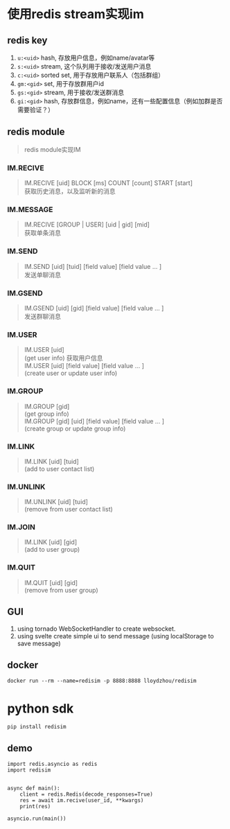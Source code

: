 

# 使用redis stream实现im

## redis key

1. `u:<uid>` hash, 存放用户信息，例如name/avatar等
2. `s:<uid>` stream, 这个队列用于接收/发送用户消息
3. `c:<uid>` sorted set, 用于存放用户联系人（包括群组）
4. `gm:<gid>` set, 用于存放群用户id
5. `gs:<gid>` stream, 用于接收/发送群消息
6. `gi:<gid>` hash, 存放群信息，例如name，还有一些配置信息（例如加群是否需要验证？）

## redis module
> redis module实现IM

### IM.RECIVE
> IM.RECIVE [uid] BLOCK [ms] COUNT [count] START [start]  
> 获取历史消息，以及监听新的消息

### IM.MESSAGE
> IM.RECIVE [GROUP | USER] [uid | gid] [mid]  
> 获取单条消息

### IM.SEND
> IM.SEND [uid] [tuid] [field value] [field value ... ]  
> 发送单聊消息

### IM.GSEND
> IM.GSEND [uid] [gid] [field value] [field value ... ]  
> 发送群聊消息

### IM.USER
> IM.USER  [uid]  
> (get user info)  获取用户信息  
> IM.USER  [uid] [field value] [field value ... ]  
> (create user or update user info)

### IM.GROUP
> IM.GROUP [gid]  
> (get group info)  
> IM.GROUP [gid] [uid] [field value] [field value ... ]  
> (create group or update group info)

### IM.LINK
> IM.LINK [uid] [tuid]  
> (add to user contact list)

### IM.UNLINK
> IM.UNLINK [uid] [tuid]  
> (remove from user contact list)

### IM.JOIN
> IM.LINK [uid] [gid]  
> (add to user group)

### IM.QUIT
> IM.QUIT [uid] [gid]  
> (remove from user group)

## GUI
1. using tornado WebSocketHandler to create websocket.
2. using svelte create simple ui to send message (using localStorage to save message)


## docker

```
docker run --rm --name=redisim -p 8888:8888 lloydzhou/redisim
```

# python sdk
```
pip install redisim
```
## demo
```
import redis.asyncio as redis
import redisim


async def main():
    client = redis.Redis(decode_responses=True)
    res = await im.recive(user_id, **kwargs)
    print(res)

asyncio.run(main())
```


